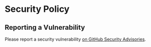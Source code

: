 # Security Policy

## Reporting a Vulnerability

Please report a security vulnerability [on GitHub Security Advisories](https://github.com/xdev-software/spring-data-eclipse-store-migration/security/advisories/new).
